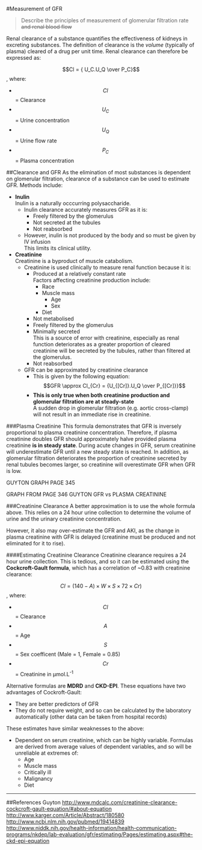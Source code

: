 #Measurement of GFR
> Describe the principles of measurement of glomerular filtration rate ~~and renal blood flow~~

Renal clearance of a substance quantifies the effectiveness of kidneys in excreting substances. The definition of clearance is the *volume* (typically of plasma) cleared of a drug per unit time. Renal clearance can therefore be expressed as:

$$Cl = { U_C.U_Q \over P_C}$$, where:
* $$Cl$$ = Clearance
* $$U_C$$ = Urine concentration
* $$U_Q$$ = Urine flow rate
* $$P_C$$ = Plasma concentration

##Clearance and GFR
As the elimination of most substances is dependent on glomerular filtration, clearance of a substance can be used to estimate GFR. Methods include:
* **Inulin**  
Inulin is a naturally occcurring polysaccharide.
    * Inulin clearance accurately measures GFR as it is:
        * Freely filtered by the glomerulus
        * Not secreted at the tubules
        * Not reabsorbed
    * However, inulin is not produced by the body and so must be given by IV infusion  
    This limits its clinical utility.
* **Creatinine**  
Creatinine is a byproduct of muscle catabolism.
    * Creatinine is used clinically to measure renal function because it is:
        * Produced at a relatively constant rate  
        Factors affecting creatinine production include:
            * Race
            * Muscle mass
                * Age
                * Sex
            * Diet
        * Not metabolised
        * Freely filtered by the glomerulus
        * Minimally secreted  
        This is a source of error with creatinine, especially as renal function deteriorates as a greater proportion of cleared creatinine will be secreted by the tubules, rather than filtered at the glomerulus.
        * Not reabsorbed
    * GFR can be approximated by creatinine clearance  
        * This is given by the following equation:
        $$GFR \approx Cl_{Cr} = {U_{[Cr]}.U_Q \over P_{[Cr]}}$$
        * **This is only true when both creatinine production and glomerular filtration are at steady-state**  
        A sudden drop in glomerular filtration (e.g. aortic cross-clamp) will not result in an immediate rise in creatinine.


###Plasma Creatinine
This formula demonstrates that GFR is inversely proportional to plasma creatinine concentration. Therefore, if plasma creatinine doubles GFR should approximately halve provided plasma creatinine **is in steady state**. During acute changes in GFR, serum creatinine will underestimate GFR until a new steady state is reached. In addition, as glomerular filtration deteriorates the proportion of creatinine secreted by renal tubules becomes larger, so creatinine will overestimate GFR when GFR is low.



GUYTON GRAPH PAGE 345


GRAPH FROM PAGE 346 GUYTON GFR vs PLASMA CREATININE

###Creatinine Clearance
A better approximation is to use the whole formula above. This relies on a 24 hour urine collection to determine the volume of urine and the urinary creatinine concentration.

However, it also may over-estimate the GFR and AKI, as the change in plasma creatinine with GFR is delayed (creatinine must be produced and not eliminated for it to rise).

####Estimating Creatinine Clearance
Creatinine clearance requires a 24 hour urine collection. This is tedious, and so it can be estimated using the **Cockcroft-Gault formula**, which has a correlation of ~0.83 with creatinine clearance:

$$Cl = (140-A) \times W  \times S  \times 72  \times Cr)$$, where:
* $$Cl$$ = Clearance
* $$A$$ = Age
* $$S$$ = Sex coefficent (Male = 1, Female = 0.85)
* $$Cr$$ = Creatinine in µmol.L<sup>-1</sup>

Alternative formulas are **MDRD** and **CKD-EPI**. These equations have two advantages of Cockroft-Gault:
* They are better predictors of GFR
* They do not require weight, and so can be calculated by the laboratory automatically (other data can be taken from hospital records)

These estimates have similar weaknesses to the above:
* Dependent on serum creatinine, which can be highly variable. Formulas are derived from average values of dependent variables, and so will be unreliable at extremes of:
    * Age
    * Muscle mass
    * Critically ill
    * Malignancy
    * Diet

---
##References
Guyton
http://www.mdcalc.com/creatinine-clearance-cockcroft-gault-equation/#about-equation
http://www.karger.com/Article/Abstract/180580
http://www.ncbi.nlm.nih.gov/pubmed/19414839
http://www.niddk.nih.gov/health-information/health-communication-programs/nkdep/lab-evaluation/gfr/estimating/Pages/estimating.aspx#the-ckd-epi-equation